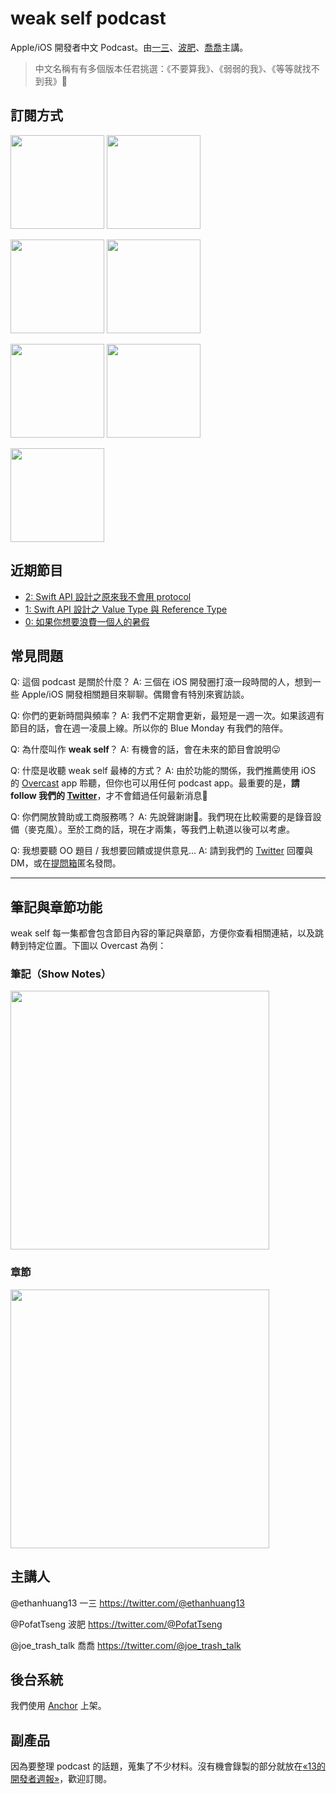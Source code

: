 # weak self podcast

Apple/iOS 開發者中文 Podcast。由[一三](https://twitter.com/@ethanhuang13)、[波肥](https://twitter.com/@PofatTseng)、[喬喬](https://twitter.com/@joe_trash_talk)主講。

> 中文名稱有有多個版本任君挑選：《不要算我》、《弱弱的我》、《等等就找不到我》🤪

## 訂閱方式
<a href="https://podcasts.apple.com/tw/podcast/weak-self/id1474108801"><img src="https://i.imgur.com/0DUVucp.png" width="150"></a> <a href="https://www.google.com/podcasts?feed=aHR0cHM6Ly9hbmNob3IuZm0vcy9jOTE0OTY0L3BvZGNhc3QvcnNz"><img src="https://i.imgur.com/wsyQ3Yv.png" width="150"></a>

<a href="https://overcast.fm/itunes1474108801/weak-self"><img src="https://i.imgur.com/6mVv21h.png" width="150"></a> <a href="https://anchor.fm/s/c914964/podcast/rss"><img src="https://i.imgur.com/5xUVNi0.png" width="150"></a>

<a href="https://open.spotify.com/show/4qAJjdyhx5AgHHL4VuTauj"><img src="https://i.imgur.com/MQXTcAz.png" width="150"></a> <a href="https://pca.st/9Z02"><img src="https://i.imgur.com/Qi74LYA.png" width="150"></a>

<a href="https://castro.fm/itunes/1474108801"><img src="https://i.imgur.com/dBIpoFl.png" width="150"></a>


## 近期節目
* [2: Swift API 設計之原來我不會用 protocol](https://podcasts.apple.com/tw/podcast/weak-self/id1474108801?l=en#episodeGuid=b042e8ec-3a30-c546-3cc7-397a49de4a8b)
* [1: Swift API 設計之 Value Type 與 Reference Type](https://podcasts.apple.com/tw/podcast/weak-self/id1474108801?l=en&i=1000445632851)
* [0: 如果你想要浪費一個人的暑假](https://podcasts.apple.com/tw/podcast/weak-self/id1474108801?l=en&i=1000445223126) 

## 常見問題
Q: 這個 podcast 是關於什麼？
A: 三個在 iOS 開發圈打滾一段時間的人，想到一些 Apple/iOS 開發相關題目來聊聊。偶爾會有特別來賓訪談。

Q: 你們的更新時間與頻率？
A: 我們不定期會更新，最短是一週一次。如果該週有節目的話，會在週一凌晨上線。所以你的 Blue Monday 有我們的陪伴。

Q: 為什麼叫作 **weak self**？
A: 有機會的話，會在未來的節目會說明😛

Q: 什麼是收聽 weak self 最棒的方式？
A: 由於功能的關係，我們推薦使用 iOS 的 [Overcast](https://overcast.fm/itunes1474108801/weak-self) app 聆聽，但你也可以用任何 podcast app。最重要的是，**請 follow 我們的 [Twitter](https://twitter.com/weak_self)**，才不會錯過任何最新消息🥰

Q: 你們開放贊助或工商服務嗎？
A: 先說聲謝謝🙏。我們現在比較需要的是錄音設備（麥克風）。至於工商的話，現在才兩集，等我們上軌道以後可以考慮。

Q: 我想要聽 OO 題目 / 我想要回饋或提供意見...
A: 請到我們的 [Twitter](https://twitter.com/weak_self) 回覆與 DM，或在[提問箱](https://peing.net/zh-TW/weak_self)匿名發問。

<!--
## 如何訂閱？
下面是各大常用的 podcast apps。你可以點擊連結或是直接搜尋 weak self。

### Apple Podcasts / iTunes
https://podcasts.apple.com/tw/podcast/weak-self/id1474108801
> 支援筆記、章節、調整速度

### Overcast（推薦）
https://overcast.fm/itunes1474108801/weak-self
> 支援筆記、章節、調整速度、智慧加速、聲音強化

### Spotify
https://open.spotify.com/show/4qAJjdyhx5AgHHL4VuTauj
> 支援調整速度

### Anchor
https://anchor.fm/weak_self
> 支援筆記（僅純文字）、調整速度（三種速度）

### Pocket Casts
https://pca.st/9Z02
> 支援筆記、章節、調整速度、智慧加速、聲音強化

### RSS Feed
https://anchor.fm/s/c914964/podcast/rss
透過這個 feed，你可以用任何 podcast app 訂閱 weak self。直接點連結可能不會是你想要的結果😂，最好複製網址再貼過去。

### 其他 Podcast Apps
* [Breaker](https://www.breaker.audio/weak-self)
* [Google Podcasts](https://www.google.com/podcasts?feed=aHR0cHM6Ly9hbmNob3IuZm0vcy9jOTE0OTY0L3BvZGNhc3QvcnNz)
* [RadioPublic](https://radiopublic.com/weak-self-WxO4K1)
* [Stitcher](https://www.stitcher.com/podcast/anchor-podcasts/weak-self)
-->

---
## 筆記與章節功能

weak self 每一集都會包含節目內容的筆記與章節，方便你查看相關連結，以及跳轉到特定位置。下圖以 Overcast 為例：

### 筆記（Show Notes）
<img src="https://i.imgur.com/rZj8RfJ.jpg" width="414">

### 章節
<img src="https://i.imgur.com/ZNZNkZl.jpg" width="414">


## 主講人

@ethanhuang13 一三
https://twitter.com/@ethanhuang13

@PofatTseng 波肥
https://twitter.com/@PofatTseng

@joe_trash_talk 喬喬
https://twitter.com/@joe_trash_talk

## 後台系統
我們使用 [Anchor](https://anchor.fm/weak_self) 上架。

## 副產品
因為要整理 podcast 的話題，蒐集了不少材料。沒有機會錄製的部分就放在[«13的開發者週報»](https://ethanhuang13.substack.com)，歡迎訂閱。
